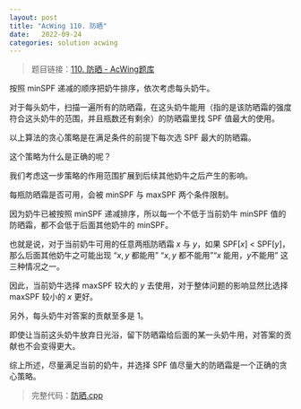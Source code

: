 ```yaml
---
layout: post
title: "AcWing 110. 防晒"
date:   2022-09-24
categories: solution acwing
---
```


> 题目链接：<a href="https://www.acwing.com/problem/content/112/" target="_blank">110. 防晒 - AcWing题库</a>

按照 minSPF 递减的顺序把奶牛排序，依次考虑每头奶牛。

对于每头奶牛，扫描一遍所有的防晒霜，在这头奶牛能用（指的是该防晒霜的强度符合这头奶牛的范围，并且瓶数还有剩余）的防晒霜里找 SPF 值最大的使用。

以上算法的贪心策略是在满足条件的前提下每次选 SPF 最大的防晒霜。

这个策略为什么是正确的呢？

我们考虑这一步策略的作用范围扩展到后续其他奶牛之后产生的影响。

每瓶防晒霜是否可用，会被 minSPF 与 maxSPF 两个条件限制。

因为奶牛已被按照 minSPF 递减排序，所以每一个不低于当前奶牛 minSPF 值的防晒霜，都不会低于后面其他奶牛的 minSPF。

也就是说，对于当前奶牛可用的任意两瓶防晒霜 $x$ 与 $y$，如果 SPF[$x$] $<$ SPF[$y$]，那么后面其他奶牛之可能出现 “$x, y$ 都能用” “$x, y$ 都不能用”“$x$ 能用，$y$不能用” 这三种情况之一。

因此，当前奶牛选择 maxSPF 较大的 $y$ 去使用，对于整体问题的影响显然比选择 maxSPF 较小的 $x$ 更好。

另外，每头奶牛对答案的贡献至多是 $1$。

即使让当前这头奶牛放弃日光浴，留下防晒霜给后面的某一头奶牛用，对答案的贡献也不会变得更大。

综上所述，尽量满足当前的奶牛，并选择 SPF 值尽量大的防晒霜是一个正确的贪心策略。

> 完整代码：<a href="https://gitee.com/lyccrius/oi/blob/master/AcWing/110/防晒.cpp" target="_blank">防晒.cpp</a>